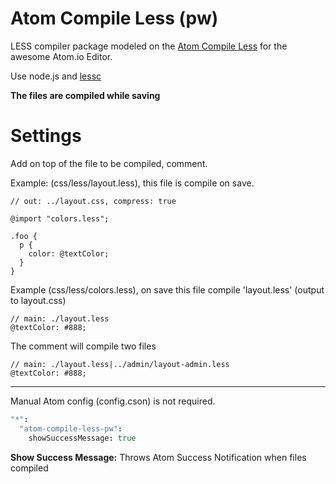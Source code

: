 # Atom Compile Less (pw)

LESS compiler package modeled on the [Atom Compile Less](https://atom.io/packages/atom-compile-less) for the awesome Atom.io Editor.

Use node.js and [lessc](http://lesscss.org/)

**The files are compiled while saving**

# Settings

Add on top of the file to be compiled, comment.

Example: (css/less/layout.less), this file is compile on save.
```less
// out: ../layout.css, compress: true

@import "colors.less";

.foo {
  p {
    color: @textColor;
  }
}

```

Example (css/less/colors.less), on save this file compile 'layout.less' (output to layout.css)
```less
// main: ./layout.less
@textColor: #888;
```

The comment will compile two files
```less
// main: ./layout.less|../admin/layout-admin.less
@textColor: #888;
```

---
Manual Atom config (config.cson) is not required.
```cson
"*":
  "atom-compile-less-pw":
    showSuccessMessage: true
```

**Show Success Message:** Throws Atom Success Notification when files compiled

